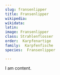 ```yaml
---
slug: fransenlipper
title: Fransenlipper
wikipedia: 
wikidata: 
latin:
image: Fransenlipper
class: Strahlenflosser
order:  Karpfenartige
family:  Karpfenfische
species:  Fransenlipper

---
```


I am content.
